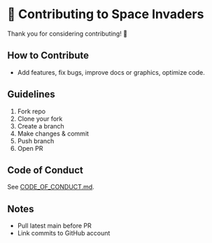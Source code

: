 # 🤝 Contributing to Space Invaders


Thank you for considering contributing! 💖


## How to Contribute
- Add features, fix bugs, improve docs or graphics, optimize code.


## Guidelines
1. Fork repo
2. Clone your fork
3. Create a branch
4. Make changes & commit
5. Push branch
6. Open PR


## Code of Conduct
See [CODE_OF_CONDUCT.md](CODE_OF_CONDUCT.md).


## Notes
- Pull latest main before PR
- Link commits to GitHub account